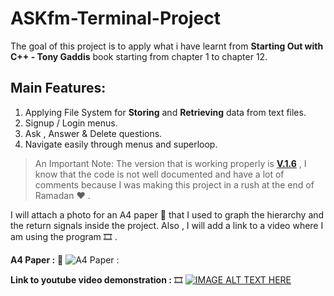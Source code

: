 # ASKfm-Terminal-Project

The goal of this project is to apply what i have learnt from **Starting Out with C++ - Tony Gaddis** book starting from chapter 1 to chapter 12.

## Main Features: 
1. Applying File System for **Storing** and **Retrieving** data from text files.
2. Signup / Login menus.
3. Ask , Answer & Delete questions.
4. Navigate easily through menus and superloop. 

> An Important Note: The version that is working properly is **[V.1.6](https://github.com/MonerMo/ASKfm-Terminal-Project/tree/V.1.6)** , I know that the 
code is not well documented and have a lot of comments because I was making this project in a rush at the end of Ramadan :hearts: .

I will attach a photo for an A4 paper :page_facing_up: that I used to graph the hierarchy and the return signals inside the project. Also , I will add a
link to a video where I am using the program :film_strip: .

**A4 Paper :** :page_facing_up:
![A4 Paper :](https://i.imgur.com/mc8NHG4.jpg) 

**Link to youtube video demonstration :** :film_strip:
[![IMAGE ALT TEXT HERE](https://i.imgur.com/rJUULNz.png)](https://youtu.be/j_FnTEgwqOg)

